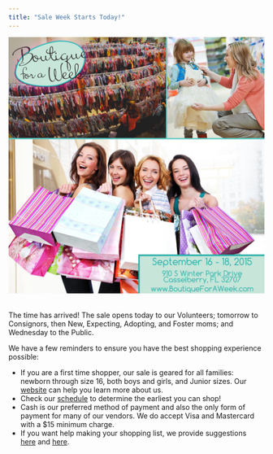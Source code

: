 ```yaml
---
title: "Sale Week Starts Today!"
---
```


![](/img/blog/sale_week.jpg) 

The time has arrived! The sale opens today to our Volunteers; tomorrow to Consignors, then New, Expecting, Adopting, and Foster moms; and Wednesday to the Public.

We have a few reminders to ensure you have the best shopping experience possible:

* If you are a first time shopper, our sale is geared for all families: newborn through size 16, both boys and girls, and Junior sizes. Our [website](/index.php?page_id=39) can help you learn more about us.
* Check our [schedule](/events/) to determine the earliest you can shop!
* Cash is our preferred method of payment and also the only form of payment for many of our vendors. We do accept Visa and Mastercard with a $15 minimum charge.
* If you want help making your shopping list, we provide suggestions [here](/how-to-make-your-shopping-list-2/) and [here](/shopping-ahead-at-boutique-for-a-week-2/).
